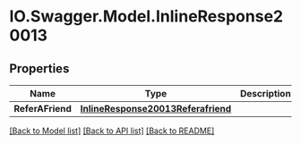 # IO.Swagger.Model.InlineResponse20013
## Properties

Name | Type | Description | Notes
------------ | ------------- | ------------- | -------------
**ReferAFriend** | [**InlineResponse20013Referafriend**](InlineResponse20013Referafriend.md) |  | 

[[Back to Model list]](../README.md#documentation-for-models) [[Back to API list]](../README.md#documentation-for-api-endpoints) [[Back to README]](../README.md)

